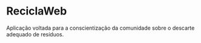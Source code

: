 # ReciclaWeb
Aplicação voltada para a conscientização da comunidade sobre o descarte adequado de resíduos.
